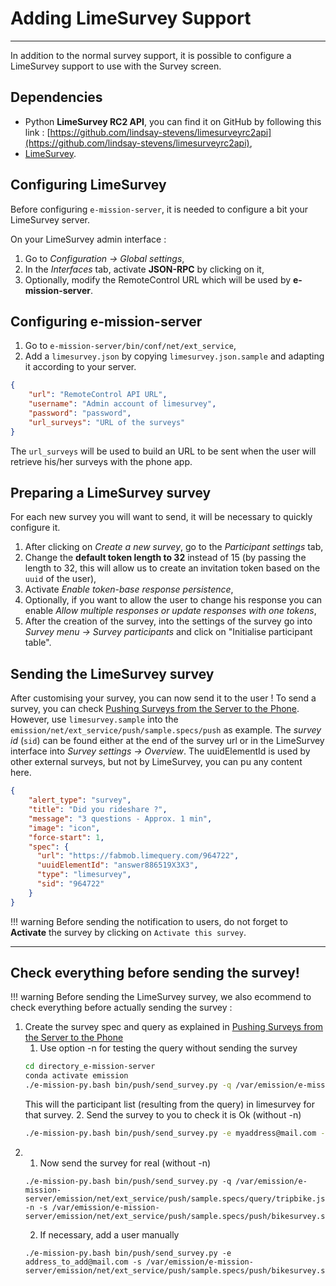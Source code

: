 # Adding LimeSurvey Support
---

In addition to the normal survey support, it is possible to configure a LimeSurvey support to use with the Survey screen. 

## Dependencies

- Python **LimeSurvey RC2 API**, you can find it on GitHub by following this link :
[https://github.com/lindsay-stevens/limesurveyrc2api](https://github.com/lindsay-stevens/limesurveyrc2api),
- [LimeSurvey](https://www.limesurvey.org/).
  
## Configuring LimeSurvey 

Before configuring `e-mission-server`, it is needed to configure a bit your LimeSurvey server.

On your LimeSurvey admin interface :

1. Go to *Configuration -> Global settings*,
2. In the *Interfaces* tab, activate **JSON-RPC** by clicking on it,
3. Optionally, modify the RemoteControl URL which will be used by **e-mission-server**.

## Configuring e-mission-server

1. Go to `e-mission-server/bin/conf/net/ext_service`,
2. Add a `limesurvey.json` by copying `limesurvey.json.sample` and adapting it according to your server.

```json
{
    "url": "RemoteControl API URL", 
    "username": "Admin account of limesurvey",
    "password": "password",
    "url_surveys": "URL of the surveys"
}
```

The `url_surveys` will be used to build an URL to be sent when the user will retrieve his/her surveys with the phone app.

## Preparing a LimeSurvey survey

For each new survey you will want to send, it will be necessary to quickly configure it. 

1. After clicking on *Create a new survey*, go to the *Participant settings* tab,
2. Change the **default token length to 32** instead of 15 (by passing the length to 32, this will allow us to create an invitation token based on the `uuid` of the user),
3. Activate *Enable token-base response persistence*,
4. Optionally, if you want to allow the user to change his response you can enable *Allow multiple responses or update responses with one tokens*,
5. After the creation of the survey, into the settings of the survey go into *Survey menu -> Survey participants* and click on "Initialise participant table".

## Sending the LimeSurvey survey

After customising your survey, you can now send it to the user ! To send a survey, you can check [Pushing Surveys from the Server to the Phone](pushing_surveys_from_the_server_to_the_phone.md). However, use `limesurvey.sample` into the `emission/net/ext_service/push/sample.specs/push` as example. The *survey id* (`sid`) can be found either at the end of the survey url or in the LimeSurvey interface into *Survey settings -> Overview*. 
The uuidElementId is used by other external surveys, but not by LimeSurvey, you can pu any content here.

```json
{
    "alert_type": "survey",
    "title": "Did you rideshare ?",
    "message": "3 questions - Approx. 1 min",
    "image": "icon",
    "force-start": 1,
    "spec": {
      "url": "https://fabmob.limequery.com/964722",
      "uuidElementId": "answer886519X3X3",
      "type": "limesurvey",
      "sid": "964722"
    }
}
```
!!! warning
    Before sending the notification to users, do not forget to **Activate** the survey by clicking on `Activate this survey`.

___

## Check everything before sending the survey! 

!!! warning
    Before sending the LimeSurvey survey, we also ecommend to check everything before actually sending the survey :

1. Create the survey spec and query as explained in [Pushing Surveys from the Server to the Phone](pushing_surveys_from_the_server_to_the_phone.md)
    1. Use option -n for testing the query without sending the survey
    ```bash
    cd directory_e-mission-server
    conda activate emission
    ./e-mission-py.bash bin/push/send_survey.py -q /var/emission/e-mission-server/emission/net/ext_service/push/sample.specs/query/tripbike.json -n -s /var/emission/e-mission-server/emission/net/ext_service/push/sample.specs/push/bikesurvey.server.sample
    ```
    This will the participant list (resulting from the query) in limesurvey for that survey.
    2. Send the survey to you to check it is Ok (without -n)
    ```bash
    ./e-mission-py.bash bin/push/send_survey.py -e myaddress@mail.com -s /var/emission/e-mission-server/emission/net/ext_service/push/sample.specs/push/bikesurvey.server.sample
    ```
2. 
    1. Now send the survey for real (without -n)
    ```
    ./e-mission-py.bash bin/push/send_survey.py -q /var/emission/e-mission-server/emission/net/ext_service/push/sample.specs/query/tripbike.json -n -s /var/emission/e-mission-server/emission/net/ext_service/push/sample.specs/push/bikesurvey.server.sample
    ```
    2. If necessary, add a user manually
    ```
    ./e-mission-py.bash bin/push/send_survey.py -e address_to_add@mail.com -s /var/emission/e-mission-server/emission/net/ext_service/push/sample.specs/push/bikesurvey.server.sample
    ```


